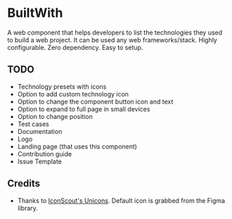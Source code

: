 # BuiltWith
A web component that helps developers to list the technologies they used to build a web project. It can be used any web frameworks/stack. Highly configurable. Zero dependency. Easy to setup.

## TODO
 - Technology presets with icons
 - Option to add custom technology icon
 - Option to change the component button icon and text
 - Option to expand to full page in small devices
 - Option to change position
 - Test cases
 - Documentation
 - Logo
 - Landing page (that uses this component)
 - Contribution guide
 - Issue Template

 ## Credits
 - Thanks to [IconScout's Unicons](https://iconscout.com/unicons). Default icon is grabbed from the Figma library.